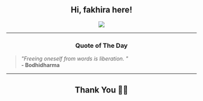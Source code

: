 <h2 align="center"> Hi, fakhira here!</h2>

<p align="center">
<a href="https://github.com/fakhiralkda" alt="github streak"><img src="https://dvst-streak.herokuapp.com/?user=fakhiralkda&theme=tokyonight&fire=DD472C"></a>
</p>

<hr>
<h3 align="center">Quote of The Day</h3>
<p align="center">
<blockquote>
<i>"Freeing oneself from words is liberation. "</i>
<br>
<b>- Bodhidharma</b>
</blockquote>
</p>


<hr>
<h2 align="center">Thank You 🙏🏼</h2>
